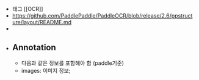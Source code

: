 - 태그 [[OCR]]
- https://github.com/PaddlePaddle/PaddleOCR/blob/release/2.6/ppstructure/layout/README.md
-
- ## Annotation
	- 다음과 같은 정보를 포함해야 함 (paddle기준)
	- images: 이미지 정보;